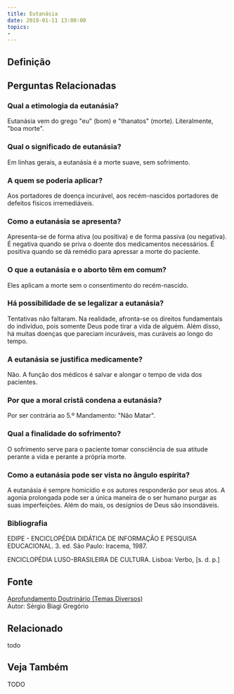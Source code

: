 ```yaml
---
title: Eutanásia
date: 2019-01-11 13:00:00
topics: 
- 
---
```


## Definição


## Perguntas Relacionadas

### Qual a etimologia da eutanásia?
Eutanásia vem do grego "eu" (bom) e "thanatos" (morte). Literalmente,
"boa morte".

### Qual o significado de eutanásia?
Em linhas gerais, a eutanásia é a morte suave, sem sofrimento.

### A quem se poderia aplicar?
Aos portadores de doença incurável, aos recém-nascidos portadores de
defeitos físicos irremediáveis.

### Como a eutanásia se apresenta?
Apresenta-se de forma ativa (ou positiva) e de forma passiva (ou
negativa). É negativa quando se priva o doente dos medicamentos
necessários. É positiva quando se dá remédio para apressar a morte do
paciente.

### O que a eutanásia e o aborto têm em comum?
Eles aplicam a morte sem o consentimento do recém-nascido.

### Há possibilidade de se legalizar a eutanásia?
Tentativas não faltaram. Na realidade, afronta-se os direitos
fundamentais do indivíduo, pois somente Deus pode tirar a vida de
alguém. Além disso, há muitas doenças que pareciam incuráveis, mas
curáveis ao longo do tempo.

### A eutanásia se justifica medicamente?
Não. A função dos médicos é salvar e alongar o tempo de vida dos
pacientes.

### Por que a moral cristã condena a eutanásia?
Por ser contrária ao 5.º Mandamento: "Não Matar".

### Qual a finalidade do sofrimento?
O sofrimento serve para o paciente tomar consciência de sua atitude
perante a vida e perante a própria morte.

### Como a eutanásia pode ser vista no ângulo espírita?
A eutanásia é sempre homicídio e os autores responderão por seus atos. A
agonia prolongada pode ser a única maneira de o ser humano purgar as
suas imperfeições. Além do mais, os desígnios de Deus são insondáveis.


### Bibliografia
EDIPE - ENCICLOPÉDIA DIDÁTICA DE INFORMAÇÃO E PESQUISA EDUCACIONAL. 3.
ed. São Paulo: Iracema, 1987.

ENCICLOPÉDIA LUSO-BRASILEIRA DE CULTURA. Lisboa: Verbo, \[s. d. p.\]

## Fonte
[Aprofundamento Doutrinário (Temas Diversos)](https://sites.google.com/view/aprofundamentodoutrinario/eutanásia)  
Autor: Sérgio Biagi Gregório



## Relacionado
todo

## Veja Também
TODO


